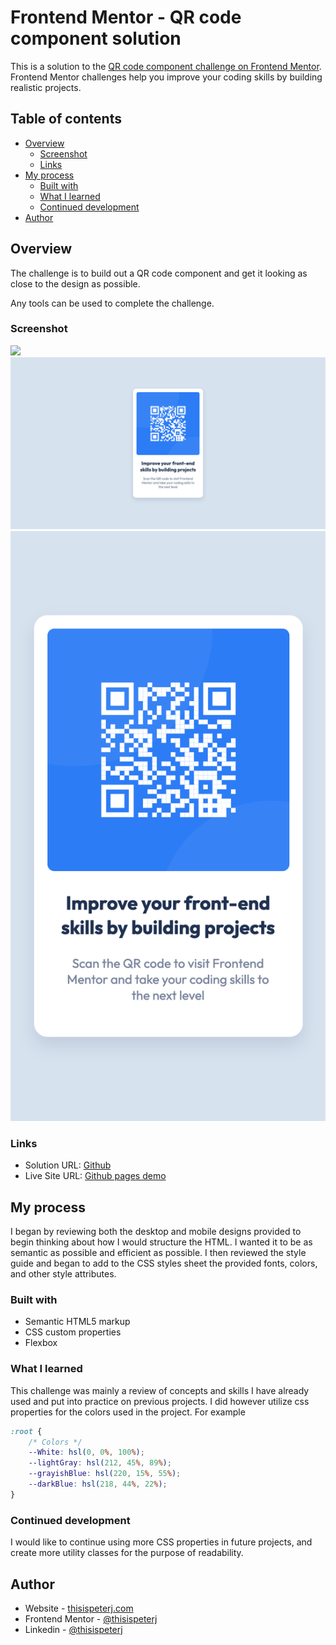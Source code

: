 # Frontend Mentor - QR code component solution

This is a solution to the [QR code component challenge on Frontend Mentor](https://www.frontendmentor.io/challenges/qr-code-component-iux_sIO_H). Frontend Mentor challenges help you improve your coding skills by building realistic projects. 

## Table of contents

- [Overview](#overview)
  - [Screenshot](#screenshot)
  - [Links](#links)
- [My process](#my-process)
  - [Built with](#built-with)
  - [What I learned](#what-i-learned)
  - [Continued development](#continued-development)
- [Author](#author)

## Overview

The challenge is to build out a QR code component and get it looking as close to the design as possible.

Any tools can be used to complete the challenge. 
### Screenshot

![](./screenshot.jpg)
![desktop_screenshot](./desktop_screenshot.png)
![mobile_screenshot](./mobile_screenshot.png)

### Links

- Solution URL: [Github](https://github.com/thisispeterj/frontEndMentor-QR-Code)
- Live Site URL: [Github pages demo](https://thisispeterj.github.io/frontEndMentor-QR-Code/)

## My process

I began by reviewing both the desktop and mobile designs provided to begin thinking about how I would structure the HTML. I wanted it to be as semantic as possible and efficient as possible. I then reviewed the style guide and began to add to the CSS styles sheet the provided fonts, colors, and other style attributes. 

### Built with

- Semantic HTML5 markup
- CSS custom properties
- Flexbox

### What I learned

This challenge was mainly a review of concepts and skills I have already used and put into practice on previous projects. I did however utilize css properties for the colors used in the project. For example

```css
:root {
    /* Colors */
    --White: hsl(0, 0%, 100%);
    --lightGray: hsl(212, 45%, 89%);
    --grayishBlue: hsl(220, 15%, 55%);
    --darkBlue: hsl(218, 44%, 22%);
}
```

### Continued development

I would like to continue using more CSS properties in future projects, and create more utility classes for the purpose of readability.

## Author

- Website - [thisispeterj.com](https://www.thisispeterj.com)
- Frontend Mentor - [@thisispeterj](https://www.frontendmentor.io/profile/thisispeterj)
- Linkedin - [@thisispeterj](https://www.linkedin.com/in/thisispeterj/)



